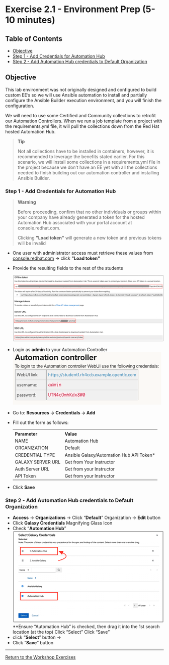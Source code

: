# Exercise 2.1 - Environment Prep (5-10 minutes)

## Table of Contents

* [Objective](#objective)
* [Step 1 - Add Credentials for Automation Hub](#step-1---add-credentials-for-automation-hub)
* [Step 2 - Add Automation Hub credentials to Default Organization](#step-2---add-automation-hub-credentials-to-default-organization)

## Objective

This lab environment was not originally designed and configured to build custom EE’s so we will use Ansible automation to install and partially configure the Ansible Builder execution environment, and you will finish the configuration.

We will need to use some Certified and Community collections to retrofit our Automation Controllers.  When we run a job template from a project with the requirements.yml file, it will pull the collections down from the Red Hat hosted Automation Hub.

> **Tip**
>
> Not all collections have to be installed in containers, however, it is recommended to leverage the benefits stated earlier.  For this scenario, we will install some collections in a requirements.yml file in the project because we don’t have an EE yet with all the collections needed to finish building out our automation controller and installing Ansible Builder.  


### Step 1 - Add Credentials for Automation Hub

> **Warning**
>
> Before proceeding, confirm that no other individuals or groups within your company have already generated a token for the hosted Automation Hub associated with your portal account at console.redhat.com.
> 
> Clicking **"Load token"** will generate a new token and previous tokens will be invalid

* One user with administrator access must retrieve these values from [console.redhat.com](https://external.ink?to=/console.redhat.com/ansible/automation-hub/token#) -> click **"Load token"**<br>
* Provide the resulting fields to the rest of the students<br>

  ![ansible rhel lab diagram](images/automation_hub_token_info.png)

* Login as **admin** to your Automation Controller<br>
![automation controller login creds](images/ac_login_creds.png)
* Go to: **Resources -> Credentials -> Add**

* Fill out the form as follows:
&nbsp;&nbsp;&nbsp;&nbsp;&nbsp;<table>
    <tr>
      <th>Parameter</th>
      <th>Value</th>
    </tr>
    <tr>
      <td>NAME</td>
      <td>Automation Hub</td>
    </tr>
    <tr>
      <td>ORGANIZATION</td>
      <td>Default</td>
    </tr>
    <tr>
      <td>CREDENTIAL TYPE</td>
      <td>Ansible Galaxy/Automation Hub API Token*</td>
    </tr>
    <tr>
      <td>GALAXY SERVER URL</td>
      <td>Get from Your Instructor</td>
    </tr>
    <tr>
      <td>Auth Server URL</td>
      <td>Get from your Instructor</td>
    </tr>
    <tr>
      <td>API Token</td>
      <td>Get from your Instructor</td>
    </tr>
  </table>

* Click **Save**

### Step 2 - Add Automation Hub credentials to Default Organization

* **Access** -> **Organizations** -> Click “**Default**” Organization -> **Edit** button 
* Click **Galaxy Credentials** Magnifying Glass Icon<br>
* Check “**Automation Hub**”<br>
![select galaxy collection](images/add_ah_to_default_org.png)<br>
\*\*Ensure “Automation Hub” is checked, then drag it into the 1st search location (at the top) Click “Select” Click “Save”
* click “**Select**” button -> 
* Click “**Save**” button

----

[Return to the Workshop Exercises](../README.md)